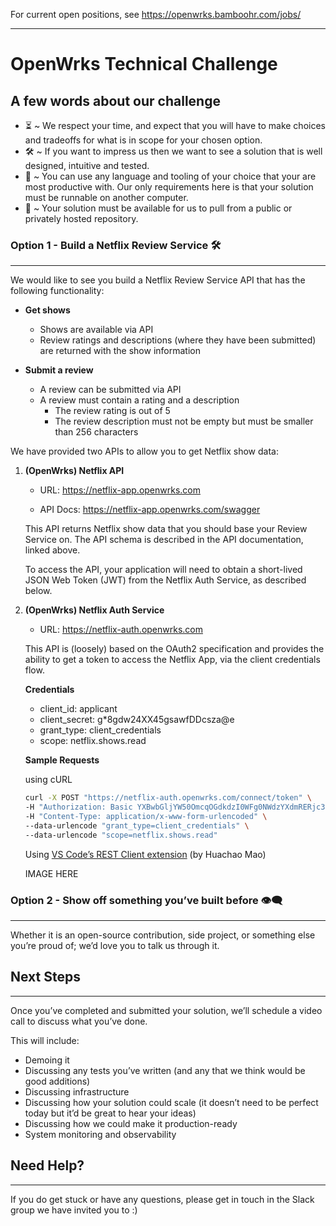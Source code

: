 For current open positions, see <https://openwrks.bamboohr.com/jobs/>

---

# OpenWrks Technical Challenge

## A few words about our challenge

- ⏳ ~ We respect your time, and expect that you will have to make choices and tradeoffs for what is in scope for your chosen option.
- 🛠 ~ If you want to impress us then we want to see a solution that is well designed, intuitive and tested.
- 🧰 ~ You can use any language and tooling of your choice that your are most productive with. Our only requirements here is that your solution must be runnable on another computer.
- 💾 ~ Your solution must be available for us to pull from a public or privately hosted repository.

### Option 1 - Build a Netflix Review Service 🛠

---

We would like to see you build a Netflix Review Service API that has the following functionality:

- **Get shows**

  - Shows are available via API
  - Review ratings and descriptions (where they have been submitted) are returned with the show information

- **Submit a review**
  - A review can be submitted via API
  - A review must contain a rating and a description
    - The review rating is out of 5
    - The review description must not be empty but must be smaller than 256 characters

We have provided two APIs to allow you to get Netflix show data:

1. **(OpenWrks) Netflix API**

   - URL: https://netflix-app.openwrks.com

   - API Docs: https://netflix-app.openwrks.com/swagger

   This API returns Netflix show data that you should base your Review Service on. The API schema is described in the API documentation, linked above.

   To access the API, your application will need to obtain a short-lived JSON Web Token (JWT) from the Netflix Auth Service, as described below.

2. **(OpenWrks) Netflix Auth Service**

   - URL: https://netflix-auth.openwrks.com

   This API is (loosely) based on the OAuth2 specification and provides the ability to get a token to access the Netflix App, via the client credentials flow.

   **Credentials**

   - client_id: applicant
   - client_secret: g\*8gdw24XX45gsawfDDcsza@e
   - grant_type: client_credentials
   - scope: netflix.shows.read

   **Sample Requests**

   using cURL

   ```bash
   curl -X POST "https://netflix-auth.openwrks.com/connect/token" \
   -H "Authorization: Basic YXBwbGljYW50OmcqOGdkdzI0WFg0NWdzYXdmRERjc3phQGU=" \
   -H "Content-Type: application/x-www-form-urlencoded" \
   --data-urlencode "grant_type=client_credentials" \
   --data-urlencode "scope=netflix.shows.read"
   ```

   Using [VS Code’s REST Client extension](https://marketplace.visualstudio.com/items?itemName=humao.rest-client) (by Huachao Mao)

   IMAGE HERE

### Option 2 - Show off something you’ve built before 👁️‍🗨️

---

Whether it is an open-source contribution, side project, or something else you’re proud of; we’d love you to talk us through it.

## Next Steps

---

Once you’ve completed and submitted your solution, we’ll schedule a video call to discuss what you’ve done.

This will include:

- Demoing it
- Discussing any tests you’ve written (and any that we think would be good additions)
- Discussing infrastructure
- Discussing how your solution could scale (it doesn’t need to be perfect today but it’d be great to hear your ideas)
- Discussing how we could make it production-ready
- System monitoring and observability

## Need Help?

---

If you do get stuck or have any questions, please get in touch in the Slack group we have invited you to :)
